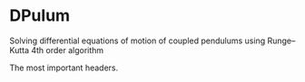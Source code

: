 # DPulum
Solving differential equations of motion of coupled pendulums using Runge–Kutta 4th order algorithm


The most important headers.
